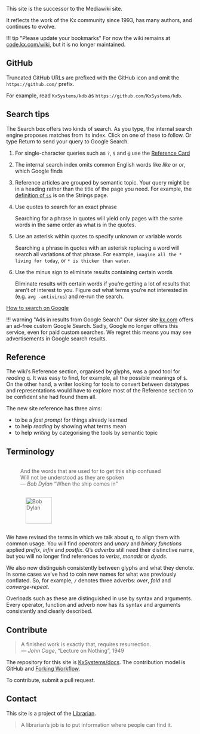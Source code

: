 This site is the successor to the Mediawiki site. 

It reflects the work of the Kx community since 1993, has many authors, 
and continues to evolve.  

!!! tip "Please update your bookmarks" 
    For now the wiki remains at [code.kx.com/wiki](http://code.kx.com/wiki), but it is no longer maintained.


## <i class="fa fa-github"></i> GitHub

Truncated GitHub URLs are prefixed with the GitHub icon <i class="fa fa-github"></i> and omit the `https://github.com/` prefix. 

For example, read <i class="fa fa-github"></i> `KxSystems/kdb` as `https://github.com/KxSystems/kdb`.


## Search tips

The Search box offers two kinds of search. As you type, the internal search engine proposes matches from its index. Click on one of these to follow. Or type Return to send your query to Google Search. 

1. For single-character queries such as `?`, `$` and `@` use the [Reference Card](/ref/card) 

1. The internal search index omits common English words like _like_ or _or_, which Google finds 

1. Reference articles are grouped by semantic topic. Your query might be in a heading rather than the title of the page you need. For example, the [definition of `ss`](/ref/strings/#ss) is on the Strings page.
1. Use quotes to search for an exact phrase

    Searching for a phrase in quotes will yield only pages with the same words in the same order as what is in the quotes. 

1. Use an asterisk within quotes to specify unknown or variable words

    Searching a phrase in quotes with an asterisk replacing a word will search all variations of that phrase. For example, `imagine all the * living for today`, or `* is thicker than water`.

1. Use the minus sign to eliminate results containing certain words

    Eliminate results with certain words if you’re getting a lot of results that aren’t of interest to you. Figure out what terms you’re not interested in (e.g. `avg -antivirus`) and re-run the search.

<i class="fa fa-hand-o-right"></i> [How to search on Google](https://support.google.com/websearch/answer/134479?hl=en)

!!! warning "Ads in results from Google Search"
    Our sister site [kx.com](http://kx.com) offers an ad-free custom Google Search. Sadly, Google no longer offers this service, even for paid custom searches. We regret this means you may see advertisements in Google search results. 


<!-- ## <i class="fa fa-keyboard-o"></i> Keyboard shortcuts for Search

In Chrome, Firefox, Safari and Internet Explorer 11, one or more tabs will take you to the site Search box. Results appear as you type. 

In Chrome you can select a result with the arrow keys; in Internet Explorer 11, with the Tab key. 

 -->
## <i class="fa fa-life-ring"></i> Reference

The wiki’s Reference section, organised by glyphs, was a good tool for _reading_ q. It was easy to find, for example, all the possible meanings of `$`. On the other hand, a writer looking for tools to convert between datatypes and representations would have to explore most of the Reference section to be confident she had found them all. 

The new site reference has three aims:

- to be a _fast prompt_ for things already learned 
- to help _reading_ by showing what terms mean
- to help _writing_ by categorising the tools by semantic topic 


## <i class="fa fa-book"></i> Terminology

<blockquote style="border: none;">
    <p style="display: inline-block;">
        And the words that are used for to get this ship confused<br>  
        Will not be understood as they are spoken<br>
        — <i>Bob Dylan</i> “When the ship comes in” 
    </p>
    <p style="display: inline-block; padding: 0 1em;">
        <img alt="Bob Dylan" src="/img/dylan.png" style="height: 70px"/>
    </p>
</blockquote>

We have revised the terms in which we talk about q, to align them with common usage. You will find _operators_ and _unary_ and _binary_ _functions_ applied _prefix_, _infix_ and _postfix_. Q’s _adverbs_ still need their distinctive name, but you will no longer find references to _verbs_, _monads_ or _dyads_. 

We also now distinguish consistently between glyphs and what they denote. In some cases we’ve had to coin new names for what was previously conflated. So, for example, `/` denotes three adverbs: _over_, _fold_ and _converge-repeat_. 

Overloads such as these are distinguished in use by syntax and arguments. Every operator, function and adverb now has its syntax and arguments consistently and clearly described. 


## <i class="fa fa-handshake-o"></i> Contribute

> A finished work is exactly that, requires resurrection.  
— _John Cage_, “Lecture on Nothing”, 1949

The repository for this site is <i class="fa fa-github"></i> [KxSystems/docs](https://github.com/KxSystems/docs). 
The contribution model is GitHub and [Forking Workflow](https://www.atlassian.com/git/tutorials/comparing-workflows#forking-workflow). 

To contribute, submit a pull request. 


## <i class="fa fa-envelope-o"></i> Contact

This site is a project of the [Librarian](mailto:librarian@kx.com).

> A librarian’s job is to put information where people can find it. 

